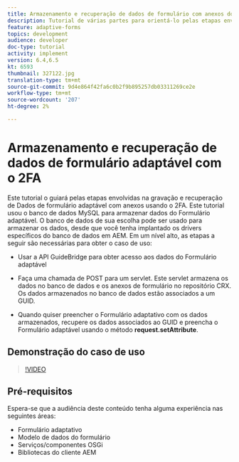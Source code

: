 ```yaml
---
title: Armazenamento e recuperação de dados de formulário com anexos do banco de dados MySQL
description: Tutorial de várias partes para orientá-lo pelas etapas envolvidas no armazenamento e recuperação de dados de formulário com anexos
feature: adaptive-forms
topics: development
audience: developer
doc-type: tutorial
activity: implement
version: 6.4,6.5
kt: 6593
thumbnail: 327122.jpg
translation-type: tm+mt
source-git-commit: 9d4e864f42fa6c0b2f9b895257db03311269ce2e
workflow-type: tm+mt
source-wordcount: '207'
ht-degree: 2%

---
```



# Armazenamento e recuperação de dados de formulário adaptável com o 2FA

Este tutorial o guiará pelas etapas envolvidas na gravação e recuperação de Dados de formulário adaptável com anexos usando o 2FA. Este tutorial usou o banco de dados MySQL para armazenar dados do Formulário adaptável. O banco de dados de sua escolha pode ser usado para armazenar os dados, desde que você tenha implantado os drivers específicos do banco de dados em AEM. Em um nível alto, as etapas a seguir são necessárias para obter o caso de uso:

* Usar a API GuideBridge para obter acesso aos dados do Formulário adaptável

* Faça uma chamada de POST para um servlet. Este servlet armazena os dados no banco de dados e os anexos de formulário no repositório CRX. Os dados armazenados no banco de dados estão associados a um GUID.

* Quando quiser preencher o Formulário adaptativo com os dados armazenados, recupere os dados associados ao GUID e preencha o Formulário adaptável usando o método **request.setAttribute**.

## Demonstração do caso de uso

>[!VIDEO](https://video.tv.adobe.com/v/327122?quality=9&learn=on)

## Pré-requisitos

Espera-se que a audiência deste conteúdo tenha alguma experiência nas seguintes áreas:

* Formulário adaptativo
* Modelo de dados do formulário
* Serviços/componentes OSGi
* Bibliotecas do cliente AEM
